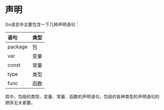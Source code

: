 # 声明

Go语言中主要包含一下几种声明语句：

| 语句 | 类型 |
| :--- | :--- |
| package | 包 |
| var | 变量 |
| const | 常量 |
| type | 类型 |
| func | 函数 |

其中，包级的类型、变量、常量、函数的声明语句，包级的各种类型的声明语句的顺序无关紧要。

